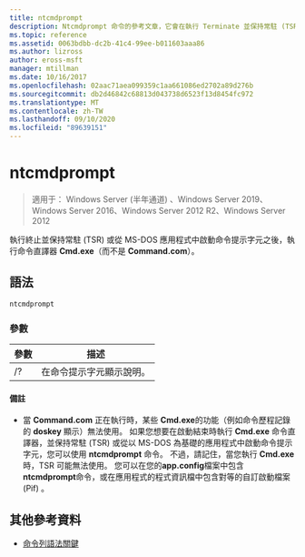 ```yaml
---
title: ntcmdprompt
description: Ntcmdprompt 命令的參考文章，它會在執行 Terminate 並保持常駐 (TSR) 或從 MS-DOS 應用程式中啟動命令提示字元之後，執行命令直譯器 **Cmd.exe**（而不是 **Command.com**）。
ms.topic: reference
ms.assetid: 0063bdbb-dc2b-41c4-99ee-b011603aaa86
ms.author: lizross
author: eross-msft
manager: mtillman
ms.date: 10/16/2017
ms.openlocfilehash: 02aac71aea099359c1aa661086ed2702a89d276b
ms.sourcegitcommit: db2d46842c68813d043738d6523f13d8454fc972
ms.translationtype: MT
ms.contentlocale: zh-TW
ms.lasthandoff: 09/10/2020
ms.locfileid: "89639151"
---
```

# <a name="ntcmdprompt"></a>ntcmdprompt

> 適用于： Windows Server (半年通道) 、Windows Server 2019、Windows Server 2016、Windows Server 2012 R2、Windows Server 2012

執行終止並保持常駐 (TSR) 或從 MS-DOS 應用程式中啟動命令提示字元之後，執行命令直譯器 **Cmd.exe**（而不是 **Command.com**）。

## <a name="syntax"></a>語法

```
ntcmdprompt
```

### <a name="parameters"></a>參數

| 參數 | 描述 |
| --------- | ----------- |
| /? | 在命令提示字元顯示說明。 |

#### <a name="remarks"></a>備註

- 當 **Command.com** 正在執行時，某些 **Cmd.exe**的功能（例如命令歷程記錄的 **doskey** 顯示）無法使用。 如果您想要在啟動結束時執行 **Cmd.exe** 命令直譯器，並保持常駐 (TSR) 或從以 MS-DOS 為基礎的應用程式中啟動命令提示字元，您可以使用 **ntcmdprompt** 命令。 不過，請記住，當您執行 **Cmd.exe**時，TSR 可能無法使用。 您可以在您的**app.config**檔案中包含**ntcmdprompt**命令，或在應用程式的程式資訊檔中包含對等的自訂啟動檔案 (Pif) 。

## <a name="additional-references"></a>其他參考資料

- [命令列語法關鍵](command-line-syntax-key.md)
